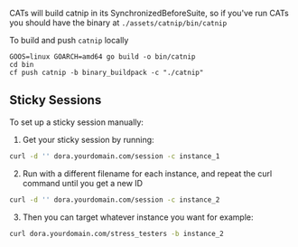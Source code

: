 CATs will build catnip in its SynchronizedBeforeSuite, 
so if you've run CATs you should have the binary 
at `./assets/catnip/bin/catnip`

To build and push `catnip` locally
```
GOOS=linux GOARCH=amd64 go build -o bin/catnip
cd bin
cf push catnip -b binary_buildpack -c "./catnip"
```

## Sticky Sessions

To set up a sticky session manually:

1. Get your sticky session by running:
```bash
curl -d '' dora.yourdomain.com/session -c instance_1
```
2. Run with a different filename for each instance, and repeat the curl command until you get a new ID
```bash
curl -d '' dora.yourdomain.com/session -c instance_2
```
3. Then you can target whatever instance you want for example:
```bash
curl dora.yourdomain.com/stress_testers -b instance_2
```
